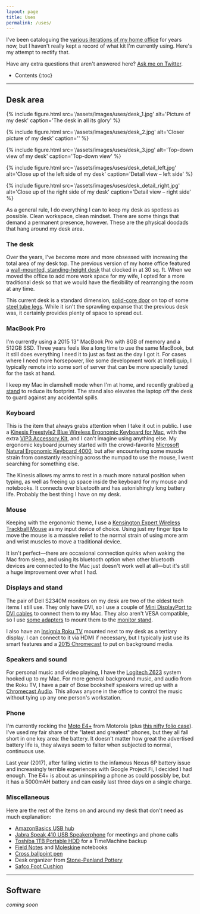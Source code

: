 ```yaml
---
layout: page
title: Uses
permalink: /uses/
---
```


I've been cataloguing the [various iterations of my home
office](https://photos.app.goo.gl/ACREAarZbYRAi4632) for years now, but I
haven't really kept a record of what kit I'm currently using. Here's my attempt
to rectify that.

Have any extra questions that aren't answered here? [Ask me on
Twitter](https://twitter.com/intent/tweet?screen_name=bobbyshowalter).

* Contents
{:toc}

* * *

## Desk area

{% include figure.html src='/assets/images/uses/desk_1.jpg' alt='Picture of my
desk' caption='The desk in all its glory' %}

{% include figure.html src='/assets/images/uses/desk_2.jpg' alt='Closer picture
of my desk' caption='' %}

{% include figure.html src='/assets/images/uses/desk_3.jpg' alt='Top-down
view of my desk' caption='Top-down view' %}

{% include figure.html src='/assets/images/uses/desk_detail_left.jpg'
alt='Close up of the left side of my desk' caption='Detail view &ndash; left
side' %}

{% include figure.html src='/assets/images/uses/desk_detail_right.jpg'
alt='Close up of the right side of my desk' caption='Detail view &ndash; right
side' %}

As a general rule, I do everything I can to keep my desk as spotless as
possible. Clean workspace, clean mindset. There are some things that demand a
permanent presence, however. These are the physical doodads that hang around my
desk area.

### The desk

Over the years, I've become more and more obsessed with increasing the total
area of my desk top. The previous version of my home office featured a
[wall-mounted, standing-height
desk](https://photos.app.goo.gl/8U47YDR3SJFcgAJx1) that clocked in at 30 sq.
ft. When we moved the office to add more work space for my wife, I opted for a
more traditional desk so that we would have the flexibility of rearranging the
room at any time.

This current desk is a standard dimension, [solid-core
door](https://www.homedepot.com/p/Masonite-32-in-x-80-in-Smooth-Flush-Unfinished-Hardwood-Solid-Core-Birch-Veneer-Composite-Interior-Door-Slab-25344/100037604)
on top of some [steel tube
legs](https://www.hairpinlegs.com/collections/table-legs/products/tube-leg-no-one).
While it isn't the sprawling expanse that the previous desk was, it certainly
provides plenty of space to spread out.

### MacBook Pro

I'm currently using a 2015 13" MacBook Pro with 8GB of memory and a 512GB SSD.
Three years feels like a long time to use the same MacBook, but it still does
everything I need it to just as fast as the day I got it. For cases where I need
more horsepower, like some development work at Intelliquip, I typically remote
into some sort of server that can be more specially tuned for the task at hand.

I keep my Mac in clamshell mode when I'm at home, and recently grabbed [a
stand](https://www.amazon.com/gp/product/B0792C2XW7/) to reduce its footprint.
The stand also elevates the laptop off the desk to guard against any accidental
spills.

### Keyboard

This is the item that always grabs attention when I take it out in public. I use
a [Kinesis Freestyle2 Blue Wireless Ergonomic Keyboard for
Mac](https://www.amazon.com/Freestyle2-Wireless-Ergonomic-Keyboard-Separation/dp/B00V6WWYN2/),
with the extra [VIP3 Accessory
Kit](https://www.amazon.com/Accessory-Kinesis-Freestyle2-Keyboard-KIN-FS-VIP3/dp/B008BVNQW4/),
and I can't imagine using anything else. My ergonomic keyboard journey started
with the crowd-favorite [Microsoft Natural Ergonomic Keyboard
4000](https://www.amazon.com/gp/product/B000A6PPOK/), but after encountering
some muscle strain from constantly reaching across the numpad to use the mouse,
I went searching for something else.

The Kinesis allows my arms to rest in a much more natural position when typing,
as well as freeing up space inside the keyboard for my mouse and notebooks. It
connects over bluetooth and has astonishingly long battery life. Probably the
best thing I have on my desk.

### Mouse

Keeping with the ergonomic theme, I use a [Kensington Expert Wireless Trackball
Mouse](https://www.amazon.com/gp/product/B01936N73I/) as my input device of
choice. Using just my finger tips to move the mouse is a massive relief to the
normal strain of using more arm and wrist muscles to move a traditional device.

It isn't perfect&mdash;there are occasional connection quirks when waking the Mac
from sleep, and using its bluetooth option when other bluetooth devices are
connected to the Mac just doesn't work well at all&mdash;but it's still a huge
improvement over what I had.

### Displays and stand

The pair of Dell S2340M monitors on my desk are two of the oldest tech items I
still use. They only have DVI, so I use a couple of [Mini DisplayPort to DVI
cables](https://www.amazon.com/gp/product/B01KAM3ICO/) to connect them to my
Mac. They also aren't VESA compatible, so I use [some
adapters](https://www.amazon.com/gp/product/B076234KMD/) to mount them to the
[monitor stand](https://www.amazon.com/gp/product/B009S750LA/).

I also have an [Insignia Roku
TV](https://www.bestbuy.com/site/insignia-39-class-38-5-diag--led-1080p-smart-hdtv-roku-tv/4863802.p?skuId=4863802)
mounted next to my desk as a tertiary display. I can connect to it via HDMI if
necessary, but I typically just use its smart features and a [2015
Chromecast](https://store.google.com/product/chromecast_2015) to put on
background media.

### Speakers and sound

For personal music and video playing, I have the [Logitech
Z623](https://www.amazon.com/gp/product/B003VAHYTG/) system hooked up to my Mac.
For more general background music, and audio from the Roku TV, I have a pair of
Bose bookshelf speakers wired up with a [Chromecast
Audio](https://store.google.com/product/chromecast_audio). This allows anyone in
the office to control the music without tying up any one person's workstation.

### Phone

I'm currently rocking the [Moto
E4+](https://www.amazon.com/Moto-Plus-4th-Generation-Lockscreen/dp/B072ZS6JD2/)
from Motorola (plus [this nifty folio
case](https://www.amazon.com/gp/product/B0789V3VW3/)). I've used my fair share
of the "latest and greatest" phones, but they all fall short in one key area:
the battery. It doesn't matter how great the advertised battery life is, they
always seem to falter when subjected to normal, continuous use.

Last year (2017), after falling victim to the infamous Nexus 6P battery issue and
increasingly terrible experiences with Google Project Fi, I decided I had
enough. The E4+ is about as uninspiring a phone as could possibly be, but it has
a 5000mAH battery and can easily last three days on a single charge.

### Miscellaneous

Here are the rest of the items on and around my desk that don't need as much
explanation:

- [AmazonBasics USB hub](https://www.amazon.com/gp/product/B00E6GX4BG/)
- [Jabra Speak 410 USB
  Speakerphone](https://www.amazon.com/gp/product/B007SHJIO2/) for meetings and
phone calls
- [Toshiba 1TB Portable HDD](https://www.amazon.com/gp/product/B00N2S6ZUQ/)
  for a TimeMachine backup
- [Field Notes](https://fieldnotesbrand.com/products/pitch-black-memo) and
  [Moleskine](https://us.moleskine.com/en/cahier-journal-brown/p0408) notebooks
- [Cross ballpoint pen](https://www.cross.com/en/products/3502)
- Desk organizer from [Stone-Penland
  Pottery](https://www.facebook.com/stonepenlandpottery/)
- [Safco Foot Cushion](https://www.amazon.com/gp/product/B001MS6XW8/)

* * *

## Software

*coming soon*
